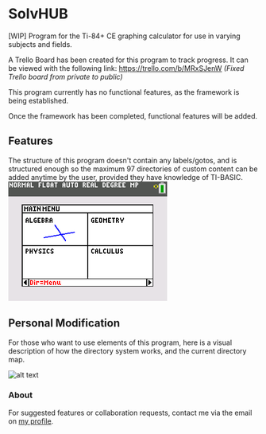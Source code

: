 # SolvHUB
[WIP] Program for the Ti-84+ CE graphing calculator for use in varying subjects and fields.
 
A Trello Board has been created for this program to track progress.  It can be viewed with the following link:
https://trello.com/b/MRxSJenW
_(Fixed Trello board from private to public)_

This program currently has no functional features, as the framework is being established.

Once the framework has been completed, functional features will be added.

## Features
The structure of this program doesn't contain any labels/gotos, and is structured enough so the maximum 97
directories of custom content can be added anytime by the user, provided they have knowledge of TI-BASIC.
![alt-text](https://github.com/TI-BASIC-Dev/SOLVHUB/blob/master/Images/mainmenu.png?raw=true "SolvHUB Main Menu")

## Personal Modification
For those who want to use elements of this program, here is a visual description of how the directory system works, and the current directory map.

![alt text](https://github.com/TI-BASIC-Dev/SOLVHUB/blob/master/Images/SolvHUB-planning.png?raw=true "SolvHUB Planning Tree")

### About
For suggested features or collaboration requests, contact me via the email on [my profile](https://github.com/TI-BASIC-Dev).
